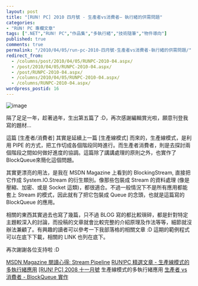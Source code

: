 ```yaml
---
layout: post
title: "[RUN! PC] 2010 四月號 - 生產者vs消費者– 執行緒的供需問題"
categories:
- "RUN! PC 專欄文章"
tags: [".NET","RUN! PC","作品集","多執行緒","技術隨筆","物件導向"]
published: true
comments: true
permalink: "/2010/04/05/run-pc-2010-四月號-生產者vs消費者-執行緒的供需問題/"
redirect_from:
  - /columns/post/2010/04/05/RUNPC-2010-04.aspx/
  - /post/2010/04/05/RUNPC-2010-04.aspx/
  - /post/RUNPC-2010-04.aspx/
  - /columns/2010/04/05/RUNPC-2010-04.aspx/
  - /columns/RUNPC-2010-04.aspx/
wordpress_postid: 16
---
```


![image](/wp-content/be-files/image_9.png)

隔了足足一年，趁著過年，生出第五篇了 :D，再次感謝編輯賞光啦，願意刊登我寫的題材...

這篇 [生產者/消費者] 其實是延續上一篇 [生產線模式] 而來的，生產線模式，是利用 PIPE 的方式，把工作切成各個階段同時進行。而生產者消費者，則是去探討兩個階段之間如何做好進度的協調。這篇除了講講處理的原則之外，也實作了BlockQueue來簡化這個問題。

其實更漂亮的用法，是我在 MSDN Magazine 上看到的 BlockingStream, 直接把它作成 System.IO.Stream 的衍生類別。像那些包裝成 Stream 的資料處理 (像是壓縮、加密、或是 Socket 這類)，都很適合。不過一般情況下不是所有應用都能套上 Stream 的模式，因此就有了把它包裝成 Queue 的念頭，也就是這篇寫的 BlockQueue 的應用。

相關的東西其實過去也寫了幾篇，只不過 BLOG 寫的都比較瑣碎，都是針對特定主題較深入的討論，而投稿的文章就會比較完整的介紹原理及作法等等，細節就沒辦法兼顧了。有興趣的讀者可以參考一下我部落格的相關文章 :D 這期的範例程式可以在底下下載，相關的 LINK 也列在底下。

再次謝謝各位支持啦 :D

[MSDN Magazine 閱讀心得: Stream Pipeline](http://columns.chicken-house.net/post/MSDN-Magazine-e996b1e8ae80e5bf83e5be97-Stream-Pipeline.aspx)
[RUN!PC 精選文章 - 生產線模式的多執行緒應用](http://columns.chicken-house.net/post/RUN!PC-e7b2bee981b8e69687e7aba0-e7949fe794a2e7b79ae6a8a1e5bc8fe79a84e5a49ae59fb7e8a18ce7b792e68789e794a8.aspx)
[[RUN! PC] 2008 十一月號](http://columns.chicken-house.net/post/RUNPC-2008-11.aspx) 生產線模式的多執行緒應用
[生產者 vs 消費者 - BlockQueue 實作](http://columns.chicken-house.net/post/e7949fe794a2e88085-vs-e6b688e8b2bbe88085-BlockQueue-e5afa6e4bd9c.aspx)
